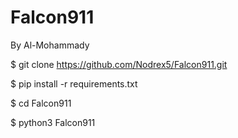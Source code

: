 # Falcon911
By Al-Mohammady 

$ git clone https://github.com/Nodrex5/Falcon911.git

$ pip install -r requirements.txt

$ cd Falcon911

$ python3 Falcon911

